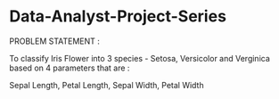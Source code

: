 # Data-Analyst-Project-Series 

PROBLEM STATEMENT :

To classify Iris Flower into 3 species - Setosa, Versicolor and Verginica based on 4 parameters that are :  

Sepal Length, Petal Length, Sepal Width, Petal Width

